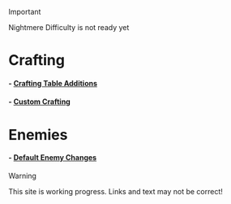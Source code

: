 > [!Important]
> Nightmere Difficulty is not ready yet
# Crafting
#### - [Crafting Table Additions](CraftingTable.md)
#### - [Custom Crafting](Crafting.md)

# Enemies
#### - [Default Enemy Changes](DefaultEnemies.md)



> [!WARNING]
> This site is working progress.
> Links and text may not be correct!


